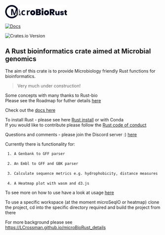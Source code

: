  <img src="docs/assets/MICROBIO B.svg" width=200em alt="logo" /> 

[![Docs](https://img.shields.io/badge/docs-mkdocs-blue.svg)](https://lcrossman.github.io/microBioRust/)

![Crates.io Version](https://img.shields.io/crates/v/microBioRust?style=flat&link=https%3A%2F%2Fcrates.io%2Fcrates%2FmicroBioRust)


## A Rust bioinformatics crate aimed at Microbial genomics<br>

The aim of this crate is to provide Microbiology friendly Rust functions for bioinformatics.<br>

> Very much under construction!<br>

Some concepts with many thanks to Rust-bio<br>
Please see the Roadmap for futher details [here](ROADMAP.md)

Check out the [docs here](https://microBioRust.github.io/microBioRust)

To install Rust - please see here [Rust install](https://www.rust-lang.org/tools/install) or with Conda<br>
If you would like to contribute please follow the [Rust code of conduct](https://www.rust-lang.org/policies/code-of-conduct)

Questions and comments - please join the Discord server :) [here](https://discord.gg/xP2ngwTttz)


Currently there is functionality for:<br>
````
 1. A Genbank to GFF parser

 2. An Embl to GFF and GBK parser

 3. Calculate sequence metrics e.g. hydrophobicity, distance measures

 4. A Heatmap plot with wasm and d3.js

````

To see more on how to use have a look at usage [here](docs/usage.md)

To use a specific workspace (at the moment microSeqIO or heatmap) clone the project, cd into the specific directory required and build the project from there

For more background please see <https://LCrossman.github.io/microBioRust_details>
